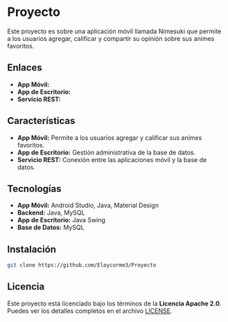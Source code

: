 # Proyecto
Este proyecto es sobre una aplicación móvil llamada Nimesuki que permite a los usuarios agregar, calificar y compartir su opinión sobre sus animes favoritos.

## Enlaces
- **App Móvil:** 
- **App de Escritorio:** 
- **Servicio REST:** 

## Características
- **App Móvil:** Permite a los usuarios agregar y calificar sus animes favoritos.
- **App de Escritorio:** Gestión administrativa de la base de datos.
- **Servicio REST:** Conexión entre las aplicaciones móvil y la base de datos.
  
## Tecnologías
- **App Móvil:** Android Studio, Java, Material Design
- **Backend:** Java, MySQL
- **App de Escritorio:** Java Swing
- **Base de Datos:** MySQL

## Instalación
```bash
git clone https://github.com/Eloycorme3/Proyecto
```

## Licencia
Este proyecto está licenciado bajo los términos de la **Licencia Apache 2.0**.  
Puedes ver los detalles completos en el archivo [LICENSE](./LICENSE).
